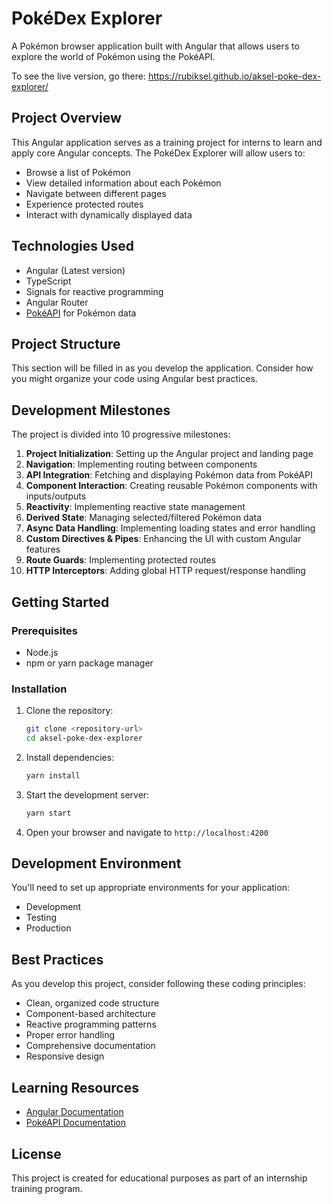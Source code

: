 # PokéDex Explorer

A Pokémon browser application built with Angular that allows users to explore the world of Pokémon using the PokéAPI.

To see the live version, go there: https://rubiksel.github.io/aksel-poke-dex-explorer/

## Project Overview

This Angular application serves as a training project for interns to learn and apply core Angular concepts. The PokéDex Explorer will allow users to:

- Browse a list of Pokémon
- View detailed information about each Pokémon
- Navigate between different pages
- Experience protected routes
- Interact with dynamically displayed data

## Technologies Used

- Angular (Latest version)
- TypeScript
- Signals for reactive programming
- Angular Router
- [PokéAPI](https://pokeapi.co/) for Pokémon data

## Project Structure

This section will be filled in as you develop the application. Consider how you might organize your code using Angular best practices.

## Development Milestones

The project is divided into 10 progressive milestones:

1. **Project Initialization**: Setting up the Angular project and landing page
2. **Navigation**: Implementing routing between components
3. **API Integration**: Fetching and displaying Pokémon data from PokéAPI
4. **Component Interaction**: Creating reusable Pokémon components with inputs/outputs
5. **Reactivity**: Implementing reactive state management
6. **Derived State**: Managing selected/filtered Pokémon data
7. **Async Data Handling**: Implementing loading states and error handling
8. **Custom Directives & Pipes**: Enhancing the UI with custom Angular features
9. **Route Guards**: Implementing protected routes
10. **HTTP Interceptors**: Adding global HTTP request/response handling

## Getting Started

### Prerequisites

- Node.js
- npm or yarn package manager

### Installation

1. Clone the repository:

   ```bash
   git clone <repository-url>
   cd aksel-poke-dex-explorer
   ```

2. Install dependencies:

   ```bash
   yarn install
   ```

3. Start the development server:

   ```bash
   yarn start
   ```

4. Open your browser and navigate to `http://localhost:4200`

## Development Environment

You'll need to set up appropriate environments for your application:

- Development
- Testing
- Production

## Best Practices

As you develop this project, consider following these coding principles:

- Clean, organized code structure
- Component-based architecture
- Reactive programming patterns
- Proper error handling
- Comprehensive documentation
- Responsive design

## Learning Resources

- [Angular Documentation](https://angular.dev/overview)
- [PokéAPI Documentation](https://pokeapi.co/docs/v2)

## License

This project is created for educational purposes as part of an internship training program.
